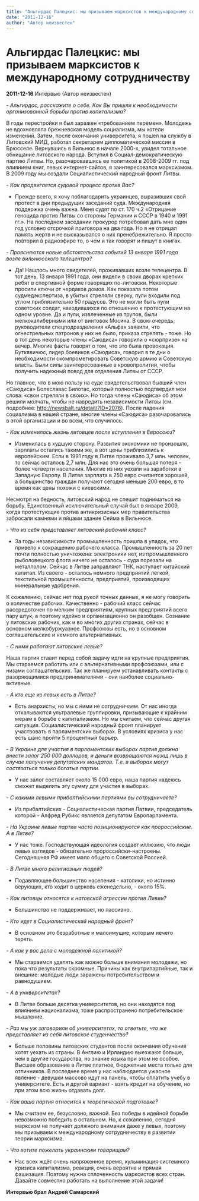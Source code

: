 ```yaml
---
title: "Альгирдас Палецкис: мы призываем марксистов к международному сотрудничеству"
date: "2011-12-16"
author: "Автор неизвестен"
---
```


# Альгирдас Палецкис: мы призываем марксистов к международному сотрудничеству

**2011-12-16** Интервью (Автор неизвестен)

*- Альгирдас, расскажите о себе. Как Вы пришли к необходимости организованной борьбы против капитализма?*

В годы перестройки я был заражен «требованием перемен». Молодежь не вдохновляла брежневская модель социализма, мы хотели изменений. Затем, после окончания университета, я пошел на службу в Литовский МИД, работал секретарем дипломатической миссии в Брюсселе. Вернувшись в Вильнюс в начале 2000-х, увидел тотальное обнищание литовского народа. Вступил в Социал-демократическую партию Литвы. Но, разочаровавшись ее политикой в 2008-2009 гг. под влиянием книг, левых интернет-сайтов, я заинтересовался марксизмом. В 2009 году мы создали Социалистический народный фронт Литвы.

*- Как продвигается судовой процесс против Вас?*

- Прежде всего, я хочу поблагодарить украинцев, выразивших свой протест в дни предыдущих заседаний суда. Международная поддержка очень важна. Меня судят по ст. 170 ч.2 «Отрицание геноцида против Литвы со стороны Германии и СССР в 1940 и 1991 гг.». На последнем заседании прокурор потребовал дать мне один год условно отсрочкой приговора на два года. Но я не отрицал память жертв и не высказывался о них пренебрежительно. Я просто повторил в радиоэфире то, о чем и так говорят и пишут в книгах.

*- Проясняются новые обстоятельства событий 13 января 1991 года возле вильнюсского телецентра?*

- Да! Нашлось много свидетелей, проживавших возле телецентра. В тот день, 13 января 1991 года, они видели в своих дворах крепких ребят в спортивной форме говорящих по-литовски. Некоторые просили ключи от чердаков домов. Как показала потом судмедэкспертиза, в убитых стреляли сверху, пули входили под углом приблизительно 50 градусов. Это не могли быть пули советских солдат, находившихся по отношению к протестующим на одном уровне. Да и пули, извлеченные из трупов, были мелкокалиберными или от винтовок Мосина. В свою очередь, руководители спецподразделения «Альфа» заявили, что огнестрельных патронов у них не было, приказа стрелять - тоже. Но в тот день некоторые члены «Саюдиса» говорили о «сюрпризе» на вечер. Многие факты говорят о том, что это была провокация. Буткявичюс, лидер боевиков «Саюдиса», говорил в те дни о необходимости скомпрометировать Советскую армию и Советскую власть. Были силы заинтересованные в кровопролитии, чтобы получить надежный повод для отделения Литвы от СССР.

Но главное, что в мою пользу на суде свидетельствовал бывший член «Саюдиса» Болеславас Билотас, который полностью подтвердил мои слова: «свои стреляли в своих». Но тогда члены «Саюдиса» об этом решили молчать, чтобы не навредить независимости Литвы (см. подробнее: http://newsbalt.ru/detail/?ID=2076). После падения социализма в нашей стране, многие члены «Саюдиса» разочаровались в этой организации и во всем, что случилось.

*- Как изменилась жизнь литовцев после вступления в Евросоюз?*

- Изменилась в худшую сторону. Развития экономики не произошло, зарплаты остались такими же, а вот цены приблизились к европейским. Если в 1991 году в Литве проживало 3,7 млн. человек, то сейчас осталось 2,7 млн. Для нас это очень большая потеря - более четверти населения. Многие из них уехали на заработки в Западную Европу. В Литве зарплата в 250 евро считается хорошей, а большинство граждан получают сегодня меньше 200 евро, в то время как цены похожи с киевскими.

Несмотря на бедность, литовский народ не спешит подниматься на борьбу. Единственный исключительный случай был в январе 2009, когда протестующие против антикризисных мер правительства забросали камнями и яйцами здание Сейма в Вильнюсе.

*- Что из себя представляет литовский рабочий класс?*

- За годы независимости промышленность пришла в упадок, что привело к сокращению рабочего класса. Промышленность за 20 лет почти полностью уничтожена: электроники нет, из промышленного рыболовецкого флота ничего не осталось - суда порезали на металлолом. Сейчас в Литве заправляют ТНК, наступает китайский капитал. Из своего - осталось немного предприятий легкой, текстильной промышленности, предприятий, производящих минеральные удобрения.

К сожалению, сейчас нет под рукой точных данных, я не могу говорить о количестве рабочих. Качественно - рабочий класс сейчас рассредоточен по мелким предприятиям, крупных предприятий всего пару штук, а поэтому идейно и организационно он разобщен. Сознание у литовских рабочих, как и во многих других странах, сейчас в основном мелкобуржуазное. Профсоюзы есть, но в основном соглашательские и немного альтернативных.

*- С ними работают литовские левые?*

Наша партия ставит перед собой задачу идти на крупные предприятия. Мы стараемся работать или с альтернативными профсоюзами, или с низами соглашательских. Так же планируем устанавливать контакты с разоряющимися предпринимателями - они наиболее социально-активные.

*- А кто еще из левых есть в Литве?*

- Есть анархисты, но мы с ними не сотрудничаем. От нас иногда откалываются ультралевые группировки, призывающие к крайним мерам в борьбе с капитализмом. Но мы считаем, что сейчас другая ситуация. Социалистический народный фронт планирует участвовать в парламентских выборах. В условиях кризиса у нас есть шанс пройти 5 процентный барьер.

*- В Украине для участия в парламентских выборах партия должна внести залог 250 000 долларов, и деньги возвращаются назад лишь в случае получения депутатских мандатов. Т.е. в выборах могут состязаться только богатые партии.*

- У нас залог составляет около 15 000 евро, наша партия надеюсь сможет выделить эту сумму для участия в выборах.

*- С какими левыми прибалтийскими партиями вы сотрудничаете?*

- Из прибалтийских - Социалистическая партия Латвии, председатель которой - Алфред Рубикс является депутатом Европарламента.

*- На Украине левые партии часто позиционируются как пророссийские. А в Литве?*

- У нас тоже. Господствующая идеология создает иллюзию, что люди левых взглядов - обязательно пророссийски-настроены. Сегодняшняя РФ имеет мало общего с Советской Россией.

*- В Литве много религиозных людей?*

- Подавляющее большинство населения - католики, но истинно верующих, кто ходит в церковь еженедельно, - около 15%.

*- Как литовцы относятся к натовской агрессии против Ливии?*

- Большинство не поддерживает, но пассивно.

*- Кто идет в Социалистический народный фронт?*

- В основном это безработные и малоимущие, которым нечего терять.

*- А как у вас дела с молодежной политикой?*

- Мы стараемся уделять как можно больше внимания молодежи, но пока что результаты скромные. Причины как внутрипартийные, так и внешние: молодые люди заражены потребительством и равнодушием.

*- А в университетах?*

- В Литве больше десятка университетов, но oни находятся под влиянием национализма, тоже распространено потребительское мышление.

*- Раз мы уж заговорили об университетах, то ответьте, что же представляет из себя литовское студенчество?*

- Больше половины литовских студентов после окончания обучения хотят уехать из страны. В Англию и Ирландию выезжают больше, чем в другие государства, но знание языка при этом не особое. Высшее образование в Литве платное, бюджетные места только для отличников. В последнее время у нас наблюдается ужасное явление - девушки массово идут на панель, чтобы оплатить учебу в университете. Есть и другой вариант - взять кредит на обучение, но при этом всю жизнь отдавать долг.

*- Как ваша партия относится к теоретической подготовке?*

- Мы считаем ее, безусловно, важной. Без победы в идейной борьбе невозможно победить в остальном. Но, к сожалению, сегодня марксизм не получает должного внимания даже у левых, поэтому мы призываем к международному сотрудничеству в развитии теории марксизма.

*- Что хотите пожелать украинским товарищам?*

- Нас всех ждёт очень напряженное время, кульминация системного кризиса капитализма, реакция, очень вероятна и прямая фашизация. Поэтому нужна сплоченность марксистов всех стран. Давайте совместно работать на выполнение этой задачи!

**Интервью брал Андрей Самарский**